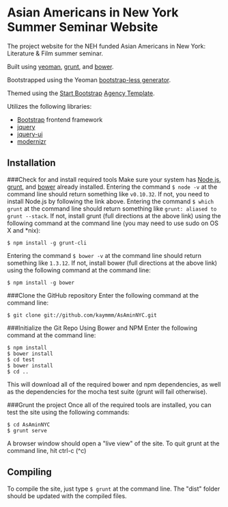 Asian Americans in New York Summer Seminar Website
==================================================

The project website for the NEH funded Asian Americans in New York: Literature & Film summer seminar.

Built using [yeoman](http://yeoman.io/), [grunt](http://gruntjs.com/), and [bower](http://bower.io/).

Bootstrapped using the Yeoman [bootstrap-less generator](https://github.com/Thomas-Lebeau/generator-bootstrap-less).

Themed using the [Start Bootstrap](http://startbootstrap.com) [Agency Template](http://startbootstrap.com/template-overviews/agency/).

Utilizes the following libraries:
- [Bootstrap](getbootstrap.com) frontend framework
- [jquery](http://jquery.com/)
- [jquery-ui](http://jqueryui.com/)
- [modernizr](http://modernizr.com/)

Installation
------------
###Check for and install required tools
Make sure your system has [Node.js](http://nodejs.org/download/), [grunt](http://gruntjs.com/), and [bower](http://bower.io/) already installed.
Entering the command `$ node -v` at the command line should return something like `v0.10.32`. If not, you need to install Node.js by following the link above.
Entering the command `$ which grunt` at the command line should return something like `grunt: aliased to grunt --stack`. If not, install grunt (full directions at the above link) using the following command at the command line (you may need to use sudo on OS X and *nix):
```
$ npm install -g grunt-cli
```
Entering the command `$ bower -v` at the command line should return something like `1.3.12`. If not, install bower (full directions at the above link) using the following command at the command line:
```
$ npm install -g bower
```

###Clone the GitHub repository
Enter the following command at the command line:
```
$ git clone git://github.com/kaymmm/AsAminNYC.git
```

###Initialize the Git Repo Using Bower and NPM
Enter the following command at the command line:
```
$ npm install
$ bower install
$ cd test
$ bower install
$ cd ..
```
This will download all of the required bower and npm dependencies, as well as the dependencies for the mocha test suite (grunt will fail otherwise).

###Grunt the project
Once all of the required tools are installed, you can test the site using the following commands:
```
$ cd AsAminNYC
$ grunt serve
```
A browser window should open a "live view" of the site. To quit grunt at the command line, hit ctrl-c (^c)

Compiling
---------
To compile the site, just type `$ grunt` at the command line. The "dist" folder should be updated with the compiled files.

